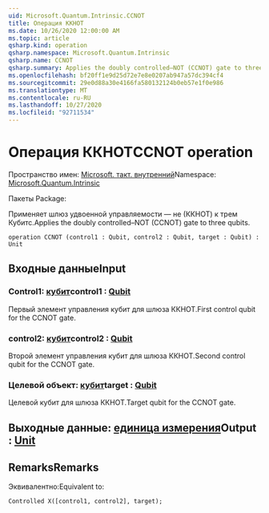 ```yaml
---
uid: Microsoft.Quantum.Intrinsic.CCNOT
title: Операция ККНОТ
ms.date: 10/26/2020 12:00:00 AM
ms.topic: article
qsharp.kind: operation
qsharp.namespace: Microsoft.Quantum.Intrinsic
qsharp.name: CCNOT
qsharp.summary: Applies the doubly controlled–NOT (CCNOT) gate to three qubits.
ms.openlocfilehash: bf20ff1e9d25d72e7e8e0207ab947a57dc394cf4
ms.sourcegitcommit: 29e0d88a30e4166fa580132124b0eb57e1f0e986
ms.translationtype: MT
ms.contentlocale: ru-RU
ms.lasthandoff: 10/27/2020
ms.locfileid: "92711534"
---
```

# <a name="ccnot-operation"></a><span data-ttu-id="c803e-102">Операция ККНОТ</span><span class="sxs-lookup"><span data-stu-id="c803e-102">CCNOT operation</span></span>

<span data-ttu-id="c803e-103">Пространство имен: [Microsoft. такт. внутренний](xref:Microsoft.Quantum.Intrinsic)</span><span class="sxs-lookup"><span data-stu-id="c803e-103">Namespace: [Microsoft.Quantum.Intrinsic](xref:Microsoft.Quantum.Intrinsic)</span></span>

<span data-ttu-id="c803e-104">Пакеты [](https://nuget.org/packages/)</span><span class="sxs-lookup"><span data-stu-id="c803e-104">Package: [](https://nuget.org/packages/)</span></span>


<span data-ttu-id="c803e-105">Применяет шлюз удвоенной управляемости — не (ККНОТ) к трем Кубитс.</span><span class="sxs-lookup"><span data-stu-id="c803e-105">Applies the doubly controlled–NOT (CCNOT) gate to three qubits.</span></span>

```qsharp
operation CCNOT (control1 : Qubit, control2 : Qubit, target : Qubit) : Unit
```


## <a name="input"></a><span data-ttu-id="c803e-106">Входные данные</span><span class="sxs-lookup"><span data-stu-id="c803e-106">Input</span></span>

### <a name="control1--qubit"></a><span data-ttu-id="c803e-107">Control1: [кубит](xref:microsoft.quantum.lang-ref.qubit)</span><span class="sxs-lookup"><span data-stu-id="c803e-107">control1 : [Qubit](xref:microsoft.quantum.lang-ref.qubit)</span></span>

<span data-ttu-id="c803e-108">Первый элемент управления кубит для шлюза ККНОТ.</span><span class="sxs-lookup"><span data-stu-id="c803e-108">First control qubit for the CCNOT gate.</span></span>


### <a name="control2--qubit"></a><span data-ttu-id="c803e-109">control2: [кубит](xref:microsoft.quantum.lang-ref.qubit)</span><span class="sxs-lookup"><span data-stu-id="c803e-109">control2 : [Qubit](xref:microsoft.quantum.lang-ref.qubit)</span></span>

<span data-ttu-id="c803e-110">Второй элемент управления кубит для шлюза ККНОТ.</span><span class="sxs-lookup"><span data-stu-id="c803e-110">Second control qubit for the CCNOT gate.</span></span>


### <a name="target--qubit"></a><span data-ttu-id="c803e-111">Целевой объект: [кубит](xref:microsoft.quantum.lang-ref.qubit)</span><span class="sxs-lookup"><span data-stu-id="c803e-111">target : [Qubit](xref:microsoft.quantum.lang-ref.qubit)</span></span>

<span data-ttu-id="c803e-112">Целевой кубит для шлюза ККНОТ.</span><span class="sxs-lookup"><span data-stu-id="c803e-112">Target qubit for the CCNOT gate.</span></span>



## <a name="output--unit"></a><span data-ttu-id="c803e-113">Выходные данные: [единица измерения](xref:microsoft.quantum.lang-ref.unit)</span><span class="sxs-lookup"><span data-stu-id="c803e-113">Output : [Unit](xref:microsoft.quantum.lang-ref.unit)</span></span>



## <a name="remarks"></a><span data-ttu-id="c803e-114">Remarks</span><span class="sxs-lookup"><span data-stu-id="c803e-114">Remarks</span></span>

<span data-ttu-id="c803e-115">Эквивалентно:</span><span class="sxs-lookup"><span data-stu-id="c803e-115">Equivalent to:</span></span>

```qsharp
Controlled X([control1, control2], target);
```